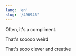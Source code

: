 ```yaml
---
lang: 'en'
slug: '/496946'
---
```


Often, it's a compliment.

That's sooooo weird

That's sooo clever and creative
